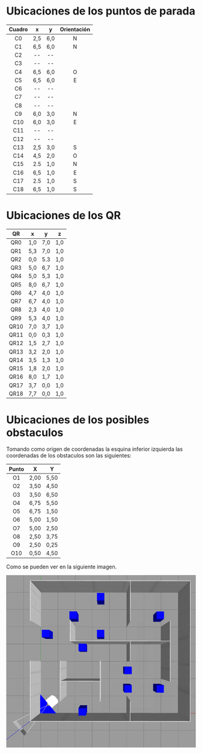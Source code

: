 

# Ubicaciones de los puntos de parada

| Cuadro |	x |	y |	Orientación |
|:------:|:--:|:-:|:-----------:|
| C0 |	2,5 |	6,0 |	N |
| C1 |	6,5 |	6,0 |	N |
| C2 |	-- |	-- |	| 
| C3 |	-- |	-- |	|
| C4 |	6,5 |	6,0 |	O |
| C5 |	6,5 |	6,0 |	E |
| C6 |	-- |	-- |	|
| C7 |	-- |	-- |	|
| C8 |	-- |	-- |	|
| C9 |	6,0 |	3,0	| N |
| C10 |	6,0 |	3,0 |	E |
| C11 |	-- | 	-- | |	
| C12 |	-- |	-- | |	
| C13 |	2,5 |	3,0 |	S |
| C14 |	4,5 |	2,0 |	O |
| C15 |	2.5 |	1,0 |	N |
| C16 |	6,5 |	1,0 |	E |
| C17 |	2.5 |	1,0 |	S |
| C18 |	6,5 |	1,0	| S |

# Ubicaciones de los QR

| QR |	x |	y |	z |
|:---:|:---:|:----: |:---:|
| QR0 |	1,0 |	7,0 |	1,0 |
| QR1 |	5,3 |	7,0 |	1,0  |
| QR2 |	0,0	| 5.3 |	1,0  |
| QR3 |	5,0 |	6,7 |	1,0  |
| QR4 |	5,0 |	5,3 |	1,0  |
| QR5 |	8,0 |	6,7 |	1,0  |
| QR6 |	4,7 |	4,0 |	1,0  |
| QR7 |	6,7 |	4,0 |	1,0  |
| QR8 |	2,3 |	4,0 |	1,0  |
| QR9 |	5,3 |	4,0 |	1,0  |
| QR10 |	7,0 |	3,7 |	1,0  |
| QR11 |	0,0 |	0,3 |	1,0  |
| QR12 |	1,5 |	2,7 |	1,0  |
| QR13 |	3,2 |	2,0 |	1,0  |
| QR14 |	3,5 |	1,3 |	1,0  |
| QR15 |	1,8 |	2,0 |	1,0  |
| QR16 |	8,0 |	1,7 |	1,0  |
| QR17 |	3,7 |	0,0 |	1,0  |
| QR18 |	7,7 |	0,0 |	1,0  |


# Ubicaciones de los posibles obstaculos
Tomando como origen de coordenadas la esquina inferior izquierda las coordenadas de los obstaculos son las siguientes:

| Punto | X | Y |
| :--: |:----:|:----:|
| O1 | 2,00 | 5,50 |
| O2 | 3,50 | 4,50 |
| O3 | 3,50 | 6,50 |
| O4 | 6,75 | 5,50 |
| O5 | 6,75 | 1,50 |
| O6 | 5,00 | 1,50 |
| O7 | 5,00 | 2,50 |
| O8 | 2,50 | 3,75 |
| O9 | 2,50 | 0,25 |
| O10 | 0,50 | 4,50 |

Como se pueden ver en la siguiente imagen.

![alt text](img/obstaculos.png)